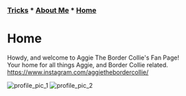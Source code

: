 ### [Tricks](Tricks.md) * [About Me](Aboutme.md) * [Home](README.md)
# Home
Howdy, and welcome to Aggie The Border Collie's Fan Page!  
Your home for all things Aggie, and Border Collie related.  
<https://www.instagram.com/aggiethebordercollie/>  

![profile_pic_1](https://user-images.githubusercontent.com/43384564/46034709-f5851f80-c0c6-11e8-82ef-b687af16fab8.jpg) ![profile_pic_2](https://user-images.githubusercontent.com/43384564/46035154-fe2a2580-c0c7-11e8-8cc7-529f4643e801.jpg)
